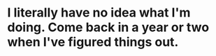 # I literally have no idea what I'm doing. Come back in a year or two when I've figured things out.
